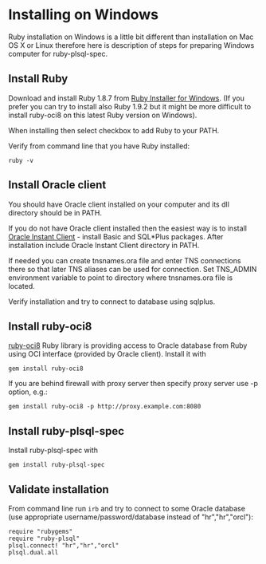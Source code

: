 Installing on Windows
=====================

Ruby installation on Windows is a little bit different than installation on Mac OS X or Linux therefore here is description of steps for preparing Windows computer for ruby-plsql-spec.

Install Ruby
------------

Download and install Ruby 1.8.7 from [Ruby Installer for Windows](http://www.rubyinstaller.org/).
(If you prefer you can try to install also Ruby 1.9.2 but it might be more difficult to install ruby-oci8 on this latest Ruby version on Windows).

When installing then select checkbox to add Ruby to your PATH.

Verify from command line that you have Ruby installed:

    ruby -v

Install Oracle client
---------------------

You should have Oracle client installed on your computer and its dll directory should be in PATH.

If you do not have Oracle client installed then the easiest way is to install [Oracle Instant Client](http://www.oracle.com/technetwork/database/features/instant-client/index-097480.html) - install Basic and SQL*Plus packages. After installation include Oracle Instant Client directory in PATH.

If needed you can create tnsnames.ora file and enter TNS connections there so that later TNS aliases can be used for connection. Set TNS_ADMIN environment variable to point to directory where tnsnames.ora file is located.

Verify installation and try to connect to database using sqlplus.

Install ruby-oci8
-----------------

[ruby-oci8](http://ruby-oci8.rubyforge.org/en/) Ruby library is providing access to Oracle database from Ruby using OCI interface (provided by Oracle client). Install it with

    gem install ruby-oci8

If you are behind firewall with proxy server then specify proxy server use -p option, e.g.: 

    gem install ruby-oci8 -p http://proxy.example.com:8080

Install ruby-plsql-spec
-----------------------

Install ruby-plsql-spec with

    gem install ruby-plsql-spec

Validate installation
---------------------

From command line run `irb` and try to connect to some Oracle database (use appropriate username/password/database instead of "hr","hr","orcl"):

    require "rubygems"
    require "ruby-plsql"
    plsql.connect! "hr","hr","orcl"
    plsql.dual.all
